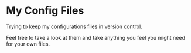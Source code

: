 My Config Files
===============

Trying to keep my configurations files in version control.

Feel free to take a look at them and take anything you feel you might need for your own files.
